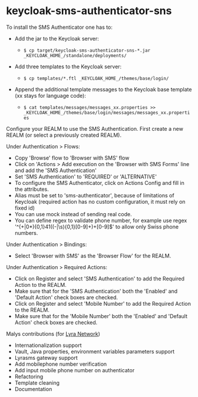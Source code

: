 # keycloak-sms-authenticator-sns

To install the SMS Authenticator one has to:

* Add the jar to the Keycloak server:
  * `$ cp target/keycloak-sms-authenticator-sns-*.jar _KEYCLOAK_HOME_/standalone/deployments/`

* Add three templates to the Keycloak server:
  * `$ cp templates/*.ftl _KEYCLOAK_HOME_/themes/base/login/`

* Append the additional template messages to the Keycloak base template (xx stays for language code):
  * `$ cat templates/messages/messages_xx.properties >> _KEYCLOAK_HOME_/themes/base/login/messages/messages_xx.properties`

Configure your REALM to use the SMS Authentication.
First create a new REALM (or select a previously created REALM).

Under Authentication > Flows:
* Copy 'Browse' flow to 'Browser with SMS' flow
* Click on 'Actions > Add execution on the 'Browser with SMS Forms' line and add the 'SMS Authentication'
* Set 'SMS Authentication' to 'REQUIRED' or 'ALTERNATIVE'
* To configure the SMS Authenticator, click on Actions  Config and fill in the attributes.
* Alias must be set to 'sms-authenticator', because of limitations of Keycloak (required action has no custom configuration, it must rely on fixed id)
* You can use mock instead of sending real code.
* You can define regex to validate phone number, for example use regex '^(\+|0*){0,1}41((-|\s){0,1}[0-9]+)+[0-9]$' to allow only Swiss phone numbers.

Under Authentication > Bindings:
* Select 'Browser with SMS' as the 'Browser Flow' for the REALM.

Under Authentication > Required Actions:
* Click on Register and select 'SMS Authentication' to add the Required Action to the REALM.
* Make sure that for the 'SMS Authentication' both the 'Enabled' and 'Default Action' check boxes are checked.
* Click on Register and select 'Mobile Number' to add the Required Action to the REALM.
* Make sure that for the 'Mobile Number' both the 'Enabled' and 'Default Action' check boxes are checked.

Malys contributions (for [Lyra Network](https://www.lyra-network.com/))
* Internationalization support
* Vault, Java properties, environment variables parameters support
* Lyrasms gateway support
* Add mobilephone number verification
* Add input mobile phone number on authenticator
* Refactoring
* Template cleaning
* Documentation
